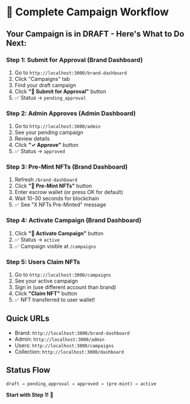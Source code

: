 # 🚀 Complete Campaign Workflow

## Your Campaign is in DRAFT - Here's What to Do Next:

### Step 1: Submit for Approval (Brand Dashboard)
1. Go to `http://localhost:3000/brand-dashboard`
2. Click "Campaigns" tab
3. Find your draft campaign
4. Click **"📝 Submit for Approval"** button
5. ✅ Status → `pending_approval`

### Step 2: Admin Approves (Admin Dashboard)
1. Go to `http://localhost:3000/admin`
2. See your pending campaign
3. Review details
4. Click **"✓ Approve"** button
5. ✅ Status → `approved`

### Step 3: Pre-Mint NFTs (Brand Dashboard)
1. Refresh `/brand-dashboard`
2. Click **"🔨 Pre-Mint NFTs"** button
3. Enter escrow wallet (or press OK for default)
4. Wait 10-30 seconds for blockchain
5. ✅ See "X NFTs Pre-Minted" message

### Step 4: Activate Campaign (Brand Dashboard)
1. Click **"🚀 Activate Campaign"** button
2. ✅ Status → `active`
3. ✅ Campaign visible at `/campaigns`

### Step 5: Users Claim NFTs
1. Go to `http://localhost:3000/campaigns`
2. See your active campaign
3. Sign in (use different account than brand)
4. Click **"Claim NFT"** button
5. ✅ NFT transferred to user wallet!

## Quick URLs
- Brand: `http://localhost:3000/brand-dashboard`
- Admin: `http://localhost:3000/admin`
- Users: `http://localhost:3000/campaigns`
- Collection: `http://localhost:3000/dashboard`

## Status Flow
```
draft → pending_approval → approved → (pre-mint) → active
```

**Start with Step 1!** 🚀
